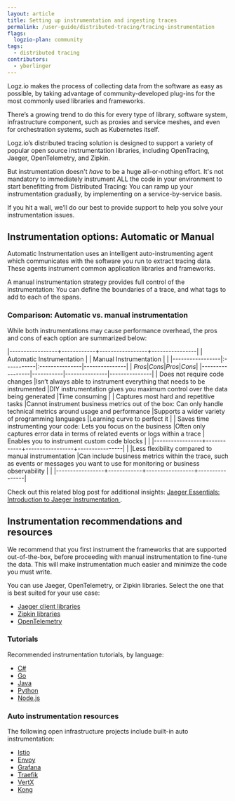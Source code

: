 ```yaml
---
layout: article
title: Setting up instrumentation and ingesting traces
permalink: /user-guide/distributed-tracing/tracing-instrumentation
flags:
  logzio-plan: community
tags:
  - distributed tracing
contributors:
  - yberlinger
---
```

Logz.io makes the process of collecting data from the software as easy as possible, by taking advantage of community-developed plug-ins for the most commonly used libraries and frameworks. 

There’s a growing trend to do this for every type of library, software system, infrastructure component, such as proxies and service meshes, and even for orchestration systems, such as Kubernetes itself.

Logz.io’s distributed tracing solution is designed to support a variety of popular open source instrumentation libraries, including OpenTracing, Jaeger, OpenTelemetry, and Zipkin.    
  <!--AI when these are integrated:OpenCensus -->

But instrumentation doesn't *have* to be a huge all-or-nothing effort. It's not mandatory to immediately instrument ALL the code in your environment to start benefitting from Distributed Tracing: You can ramp up your instrumentation gradually, by implementing on a service-by-service basis.  


If you hit a wall, we’ll do our best to provide support to help you solve your instrumentation issues. 

## Instrumentation options: Automatic or Manual
Automatic Instrumentation uses an intelligent auto-instrumenting agent which communicates with the software you run to extract tracing data. These agents instrument common application libraries and frameworks. 

A manual instrumentation strategy provides full control of the instrumentation: You can define the boundaries of a trace, and what tags to add to each of the spans.

### Comparison: Automatic vs. manual instrumentation

While both instrumentations may cause performance overhead, the pros and cons of each option are summarized below:

|-----------------+------------+-----------------+----------------|
| Automatic Instrumentation | | Manual Instrumentation |  |
|-----------------|:-----------|:---------------|---------------|
| *Pros*|*Cons*|*Pros*|*Cons*|
|-----------------|-----------|---------------|---------------|
| Does not require code changes |Isn’t always able to instrument everything that needs to be instrumented |DIY instrumentation gives you maximum control over the data being generated  |Time consuming   |
| Captures most hard and repetitive tasks     |Cannot instrument business metrics out of the box: Can only handle technical metrics around usage and performance    |Supports a wider variety of programming languages    |Learning curve to perfect it            |
| Saves time instrumenting your code: Lets you focus on the business     |Often only captures error data in terms of related events or logs within a trace        | Enables you to instrument custom code blocks             | |
|-----------------+------------+-----------------+----------------|
|   |Less flexibility compared to manual instrumentation          |Can include business metrics within the trace, such as events or messages you want to use for monitoring or business observability                 |                |
|-----------------+------------+-----------------+----------------|

Check out this related blog post for additional insights:  <a href="https://logz.io/blog/jaeger-instrumentation-introduction/#intro" target="_blank"> Jaeger Essentials: Introduction to Jaeger Instrumentation <i class="fas fa-external-link-alt"></i></a>. 

## Instrumentation recommendations and resources
We recommend that you first instrument the frameworks that are supported out-of-the-box, before proceeding with manual instrumentation to fine-tune the data. This will make instrumentation much easier and minimize the code you must write.

You can use Jaeger, OpenTelemetry, or Zipkin libraries. Select the one that is best suited for your use case:    <!--AI when these are integrated:OpenCensus -->

* <a href="https://www.jaegertracing.io/docs/latest/client-libraries/#supported-libraries" target="_blank">Jaeger client libraries<i class="fas fa-external-link-alt"></i></a> 
* <a href="https://zipkin.io/pages/tracers_instrumentation" target="_blank">Zipkin libraries <i class="fas fa-external-link-alt"></i></a> 
* <a href="https://opentelemetry.io/docs/" target="_blank">OpenTelemetry <i class="fas fa-external-link-alt"></i></a> 

### Tutorials 
Recommended instrumentation tutorials, by language:

* <a href ="https://github.com/yurishkuro/opentracing-tutorial/tree/master/csharp" target="_blank">C# <i class="fas fa-external-link-alt"></i></a> 
* <a href ="https://github.com/yurishkuro/opentracing-tutorial/tree/master/go" target="_blank">Go <i class="fas fa-external-link-alt"></i></a> 
* <a href ="https://github.com/yurishkuro/opentracing-tutorial/tree/master/java" target="_blank">Java <i class="fas fa-external-link-alt"></i></a> 
* <a href ="https://github.com/yurishkuro/opentracing-tutorial/tree/master/python" target="_blank">Python <i class="fas fa-external-link-alt"></i></a> 
* <a href ="https://github.com/yurishkuro/opentracing-tutorial/tree/master/nodejs" target="_blank">Node.js <i class="fas fa-external-link-alt"></i></a> 


### Auto instrumentation resources
The following open infrastructure projects include built-in auto instrumentation:

* <a href ="https://istio.io/latest/docs/tasks/observability/distributed-tracing/jaeger/" target="_blank">Istio <i class="fas fa-external-link-alt"></i></a> 
* <a href ="https://www.envoyproxy.io/docs/envoy/latest/start/sandboxes/jaeger_tracing" target="_blank">Envoy <i class="fas fa-external-link-alt"></i></a> 
* <a href ="https://grafana.com/docs/grafana/latest/administration/configuration/" target="_blank">Grafana <i class="fas fa-external-link-alt"></i></a> 
* <a href ="https://docs.traefik.io/observability/tracing/jaeger/" target="_blank">Traefik <i class="fas fa-external-link-alt"></i></a> 
* <a href ="https://vertx-ci.github.io/vertx-4-preview/docs/vertx-opentracing/java/" target="_blank">VertX <i class="fas fa-external-link-alt"></i></a>
* <a href ="https://docs.konghq.com/hub/kong-inc/zipkin/" target="_blank">Kong <i class="fas fa-external-link-alt"></i></a>